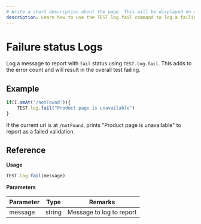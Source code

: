```yaml
---
# Write a short description about the page. This will be displayed on google search results.
description: Learn how to use the TEST.log.fail command to log a failing custom report in your UIlicious test.
---
```


# Failure status Logs

Log a message to report with `fail` status using `TEST.log.fail`. This adds to the error count and will result in the overall test failing.

## Example

```javascript
if(I.amAt('/notFound')){
    TEST.log.fail("Product page is unavailable")
}
```

If the current url is at `/notFound`, prints "Product page is unavailable" to report as a failed validation.

## Reference

**Usage**

```javascript
TEST.log.fail(message)
```

**Parameters**

| Parameter | Type   | Remarks                  |
| --------- | ------ | ------------------------ |
| message   | string | Message to log to report |
